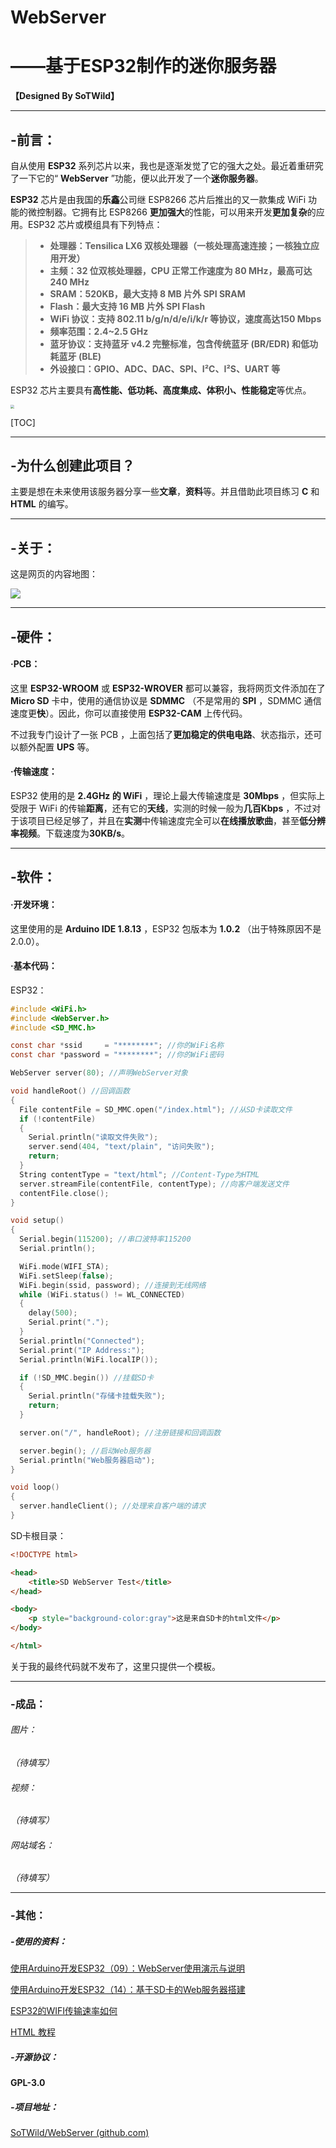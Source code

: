# WebServer

# ——基于ESP32制作的迷你服务器

**【Designed By SoTWild】**



------

## -前言：

自从使用 **ESP32** 系列芯片以来，我也是逐渐发觉了它的强大之处。最近着重研究了一下它的“ **WebServer** ”功能，便以此开发了一个**迷你服务器**。

**ESP32** 芯片是由我国的**乐鑫**公司继 ESP8266 芯片后推出的又一款集成 WiFi 功能的微控制器。它拥有比 ESP8266 **更加强大**的性能，可以用来开发**更加复杂**的应用。ESP32 芯片或模组具有下列特点：

> - **处理器：Tensilica LX6 双核处理器（一核处理高速连接；一核独立应用开发）**
> - **主频：32 位双核处理器，CPU 正常工作速度为 80 MHz，最高可达 240 MHz**
> - **SRAM：520KB，最大支持 8 MB 片外 SPI SRAM**
> - **Flash：最大支持 16 MB 片外 SPI Flash**
> - **WiFi 协议：支持 802.11 b/g/n/d/e/i/k/r 等协议，速度高达150 Mbps**
> - **频率范围：2.4~2.5 GHz**
> - **蓝牙协议：支持蓝牙 v4.2 完整标准，包含传统蓝牙 (BR/EDR) 和低功耗蓝牙 (BLE)**
> - **外设接口：GPIO、ADC、DAC、SPI、I²C、I²S、UART 等**
>

ESP32 芯片主要具有**高性能、低功耗、高度集成、体积小、性能稳定**等优点。

<img src="https://i2.imgu.cc/images/2021/12/04/CVRFv.jpg" style="zoom:35%;" />

[TOC]

------

## -为什么创建此项目？

主要是想在未来使用该服务器分享一些**文章**，**资料**等。并且借助此项目练习 **C** 和 **HTML** 的编写。



------

## -关于：

这是网页的内容地图：

![](https://i2.imgu.cc/images/2021/12/04/CVPNl.png)



------

## -硬件：

#### 	·PCB：

这里 **ESP32-WROOM** 或 **ESP32-WROVER** 都可以兼容，我将网页文件添加在了 **Micro SD** 卡中，使用的通信协议是 **SDMMC** （不是常用的 **SPI** ，SDMMC 通信速度更**快**）。因此，你可以直接使用 **ESP32-CAM** 上传代码。

不过我专门设计了一张 PCB ，上面包括了**更加稳定的供电电路**、状态指示，还可以额外配置 **UPS** 等。

#### 	·传输速度：

ESP32 使用的是 **2.4GHz 的 WiFi** ，理论上最大传输速度是 **30Mbps** ，但实际上受限于 WiFi 的传输**距离**，还有它的**天线**，实测的时候一般为**几百Kbps** ，不过对于该项目已经足够了，并且在**实测**中传输速度完全可以**在线播放歌曲**，甚至**低分辨率视频**。下载速度为**30KB/s**。



------

## -软件：

#### 	·开发环境：

这里使用的是 **Arduino IDE 1.8.13** ，ESP32 包版本为 **1.0.2** （出于特殊原因不是2.0.0）。

#### 	·基本代码：

ESP32：

```c
#include <WiFi.h>
#include <WebServer.h>
#include <SD_MMC.h>

const char *ssid     = "********"; //你的WiFi名称
const char *password = "********"; //你的WiFi密码

WebServer server(80); //声明WebServer对象

void handleRoot() //回调函数
{
  File contentFile = SD_MMC.open("/index.html"); //从SD卡读取文件
  if (!contentFile)
  {
    Serial.println("读取文件失败");
    server.send(404, "text/plain", "访问失败");
    return;
  }
  String contentType = "text/html"; //Content-Type为HTML
  server.streamFile(contentFile, contentType); //向客户端发送文件
  contentFile.close();
}

void setup()
{
  Serial.begin(115200); //串口波特率115200
  Serial.println();

  WiFi.mode(WIFI_STA);
  WiFi.setSleep(false);
  WiFi.begin(ssid, password); //连接到无线网络
  while (WiFi.status() != WL_CONNECTED)
  {
    delay(500);
    Serial.print(".");
  }
  Serial.println("Connected");
  Serial.print("IP Address:");
  Serial.println(WiFi.localIP());

  if (!SD_MMC.begin()) //挂载SD卡
  {
    Serial.println("存储卡挂载失败");
    return;
  }

  server.on("/", handleRoot); //注册链接和回调函数

  server.begin(); //启动Web服务器
  Serial.println("Web服务器启动");
}

void loop()
{
  server.handleClient(); //处理来自客户端的请求
}
```

SD卡根目录：

```html
<!DOCTYPE html>

<head>
    <title>SD WebServer Test</title>
</head>

<body>
    <p style="background-color:gray">这是来自SD卡的html文件</p>
</body>

</html>

```

关于我的最终代码就不发布了，这里只提供一个模板。



------

### -成品：

###### 图片：

*（待填写）*

###### 视频：

*（待填写）*

###### 网站域名：

*（待填写）*



------

### -其他：

##### -使用的资料：

[使用Arduino开发ESP32（09）：WebServer使用演示与说明](https://blog.csdn.net/Naisu_kun/article/details/88572129)

[使用Arduino开发ESP32（14）：基于SD卡的Web服务器搭建](https://blog.csdn.net/Naisu_kun/article/details/90900366?utm_medium=distribute.pc_relevant.none-task-blog-2~default~baidujs_title~default-1.no_search_link&spm=1001.2101.3001.4242)

[ESP32的WIFI传输速率如何](https://www.icxbk.com/ask/detail/28691.html#:~:text=esp32%E4%BD%BF%E7%94%A8%E7%9A%84%E6%98%AF2.4GHz%E7%9A%84WiFi%EF%BC%8C%E7%90%86%E8%AE%BA%E4%B8%8A%E6%9C%80%E5%A4%A7%E4%BC%A0%E8%BE%93%E9%80%9F%E5%BA%A6%E6%98%AF30Mbps%EF%BC%8C%E4%BD%86%E5%AE%9E%E9%99%85%E4%B8%8A%E5%8F%97%E9%99%90%E4%BA%8EWiFi%E7%9A%84%E4%BC%A0%E8%BE%93%E8%B7%9D%E7%A6%BB%EF%BC%8C%E8%BF%98%E6%9C%89%E5%AE%83%E7%9A%84%E5%A4%A9%E7%BA%BF%EF%BC%8C%E5%AE%9E%E6%B5%8B%E7%9A%84%E6%97%B6%E5%80%99%E4%B8%80%E8%88%AC%E4%B9%9F%E5%B0%B1%E5%87%A0%E7%99%BEK,%E6%80%A7%E8%83%BD%E6%AF%94ESP8266%E6%9C%89%E5%A4%A7%E5%B9%85%E5%BA%A6%E6%8F%90%E5%8D%87%EF%BC%8C%E5%8F%8C%E6%A0%B8%E4%B8%BB%E9%A2%91230MHz%E8%BF%90%E7%AE%97%E8%83%BD%E5%8A%9B%E8%BE%BE%E5%88%B0600DMIPS%E3%80%82%20ESP32%E5%85%B7%E6%9C%89%E9%9F%B3%E9%A2%91%E6%8E%A5%E5%8F%A3%EF%BC%8C%E6%91%84%E5%83%8F%E5%A4%B4%E6%8E%A5%E5%8F%A3%E7%AD%89%EF%BC%8C%E5%AE%8C%E5%85%A8%E5%8F%AF%E4%BB%A5%E5%BD%93%E6%88%90%E4%B8%80%E9%A2%97%E9%AB%98%E6%80%A7%E8%83%BDMCU%E4%BD%BF%E7%94%A8)

[HTML 教程](https://www.w3school.com.cn/html/index.asp)

##### -开源协议：

**GPL-3.0**

##### -项目地址：

[SoTWild/WebServer (github.com)](https://github.com/SoTWild/WebServer)